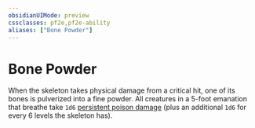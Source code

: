 ```yaml
---
obsidianUIMode: preview
cssclasses: pf2e,pf2e-ability
aliases: ["Bone Powder"]
---
```

# Bone Powder

When the skeleton takes physical damage from a critical hit, one of its bones is pulverized into a fine powder. All creatures in a 5-foot emanation that breathe take `1d6` [persistent poison damage](rules/conditions.md#Persistent%20Damage) (plus an additional `1d6` for every 6 levels the skeleton has).